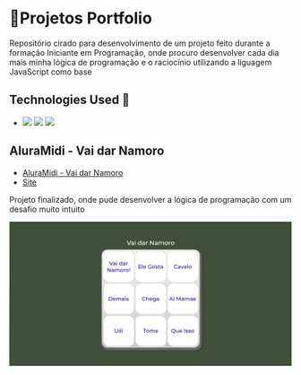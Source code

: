 # **🚀Projetos Portfolio**

Repositório cirado para desenvolvimento de um projeto feito durante a formação Iniciante em Programação, onde procuro desenvolver cada dia mais minha lógica de programação e o raciocínio utilizando a liguagem JavaScript como base

## Technologies Used 🧩

*  <img src="https://img.shields.io/badge/HTML5-E34F26?style=for-the-badge&logo=html5&logoColor=white" /> <img src="https://img.shields.io/badge/CSS3-1572B6?style=for-the-badge&logo=css3&logoColor=white"/>  <img src="ttps://img.shields.io/badge/JavaScript-F7DF1E?style=for-the-badge&logo=javascript&logoColor=black"/>

## **AluraMidi - Vai dar Namoro**

- [AluraMidi - Vai dar Namoro](https://github.com/carlosvinicius-ai/AluraCurso-Front-End/tree/master/aluramidi/AluraMidi)
- [Site](https://github.com/carlosvinicius-ai/AluraCurso-Front-End/aluramidi/AluraMidi)

Projeto finalizado, onde pude desenvolver a lógica de programação com um desafio muito intuito

![Site Finalizado](Capturas/site1.png)